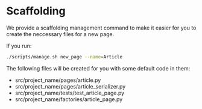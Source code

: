 # Scaffolding

We provide a scaffolding management command to make it easier
for you to create the neccessary files for a new page.

If you run:

```sh
./scripts/manage.sh new_page --name=Article
```

The following files will be created for you with some default code in them:

* src/project_name/pages/article.py
* src/project_name/pages/article_serializer.py
* src/project_name/tests/test_article_page.py
* src/project_name/factories/article_page.py
